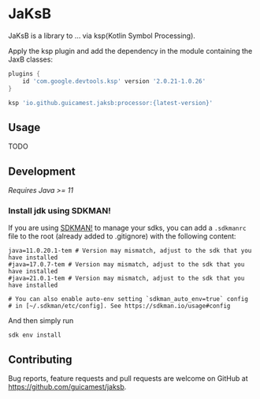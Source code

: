# JaKsB

JaKsB is a library to ... via ksp(Kotlin Symbol Processing).

Apply the ksp plugin and add the dependency in the module containing the JaxB classes:

```groovy
plugins {
    id 'com.google.devtools.ksp' version '2.0.21-1.0.26'
}
```

```groovy
ksp 'io.github.guicamest.jaksb:processor:{latest-version}'
```

## Usage
TODO

## Development

_Requires Java >= 11_

### Install jdk using SDKMAN!

If you are using [SDKMAN!](https://sdkman.io/) to manage your sdks, you can add a `.sdkmanrc` file to the root
(already added to .gitignore) with the following content:
```properties
java=11.0.20.1-tem # Version may mismatch, adjust to the sdk that you have installed
#java=17.0.7-tem # Version may mismatch, adjust to the sdk that you have installed
#java=21.0.1-tem # Version may mismatch, adjust to the sdk that you have installed

# You can also enable auto-env setting `sdkman_auto_env=true` config
# in [~/.sdkman/etc/config]. See https://sdkman.io/usage#config
```

And then simply run
```shell
sdk env install
```

## Contributing

Bug reports, feature requests and pull requests are welcome on GitHub at <https://github.com/guicamest/jaksb>.
